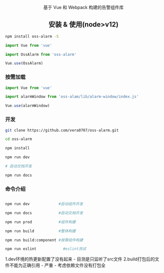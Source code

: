 <p font-size="40px" align="center">基于 Vue 和 Webpack 构建的告警组件库</p>

<h2 align="center">安装 & 使用(node>v12)</h2>
  
```bash
npm install oss-alarm -S
```  


```js
import Vue from 'vue'

import OssAlarm from 'oss-alarm'

Vue.use(OssAlarm)
```

### 按需加载

```js
import Vue from 'vue'

import alarmWindow from 'oss-alam/lib/alarm-window/index.js'

Vue.use(alarmWindow)
```

### 开发

```bash
git clone https://github.com/vera0707/oss-alarm.git

cd oss-alarm

npm install 

npm run dev

# 启动文档开发

npm run docs
```

### 命令介绍

```bash

npm run dev             #启动组件开发

npm run docs            #启动文档开发

npm run prod            #组件构建

npm run build           #整体构建

npm run build:component #按需组件构建

npm run eslint            #eslint测试
```

<!-- 问题记录 -->

1.dev环境的热更新配置了没有起来  - 目测是只监听了src文件
2.build打包后的文件不能为正确引用 - 严重 - 考虑依赖文件没有打包全